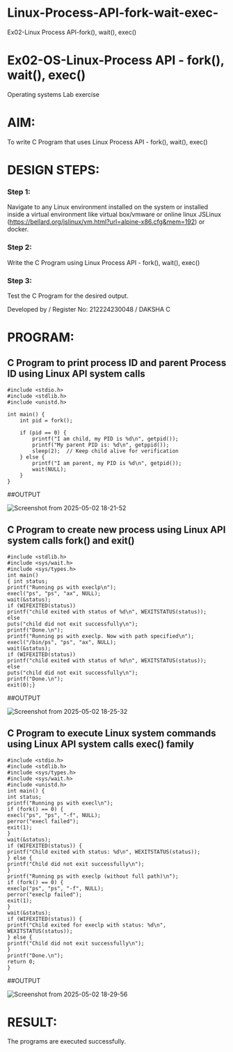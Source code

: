 # Linux-Process-API-fork-wait-exec-
Ex02-Linux Process API-fork(), wait(), exec()

# Ex02-OS-Linux-Process API - fork(), wait(), exec()
Operating systems Lab exercise


# AIM:
To write C Program that uses Linux Process API - fork(), wait(), exec()

# DESIGN STEPS:

### Step 1:

Navigate to any Linux environment installed on the system or installed inside a virtual environment like virtual box/vmware or online linux JSLinux (https://bellard.org/jslinux/vm.html?url=alpine-x86.cfg&mem=192) or docker.

### Step 2:

Write the C Program using Linux Process API - fork(), wait(), exec()

### Step 3:

Test the C Program for the desired output. 

Developed by / Register No: 212224230048 / DAKSHA C

# PROGRAM:

## C Program to print process ID and parent Process ID using Linux API system calls


```
#include <stdio.h>
#include <stdlib.h>
#include <unistd.h>

int main() {
    int pid = fork();

    if (pid == 0) { 
        printf("I am child, my PID is %d\n", getpid()); 
        printf("My parent PID is: %d\n", getppid()); 
        sleep(2);  // Keep child alive for verification
    } else { 
        printf("I am parent, my PID is %d\n", getpid()); 
        wait(NULL); 
    }
}

```





##OUTPUT


![Screenshot from 2025-05-02 18-21-52](https://github.com/user-attachments/assets/b3a99deb-4439-489a-b71b-202d56e07ac3)














## C Program to create new process using Linux API system calls fork() and exit()




```
#include <stdlib.h>
#include <sys/wait.h>
#include <sys/types.h>
int main()
{ int status;
printf("Running ps with execlp\n");
execl("ps", "ps", "ax", NULL);
wait(&status);
if (WIFEXITED(status))
printf("child exited with status of %d\n", WEXITSTATUS(status));
else
puts("child did not exit successfully\n");
printf("Done.\n");
printf("Running ps with execlp. Now with path specified\n");
execl("/bin/ps", "ps", "ax", NULL);
wait(&status);
if (WIFEXITED(status))
printf("child exited with status of %d\n", WEXITSTATUS(status));
else
puts("child did not exit successfully\n");
printf("Done.\n");
exit(0);}
```











##OUTPUT



![Screenshot from 2025-05-02 18-25-32](https://github.com/user-attachments/assets/114e04c7-5e08-45f7-ba48-e61e1c7f6384)






## C Program to execute Linux system commands using Linux API system calls exec() family





```
#include <stdio.h>
#include <stdlib.h>
#include <sys/types.h>
#include <sys/wait.h>
#include <unistd.h>
int main() {
int status;
printf("Running ps with execl\n");
if (fork() == 0) {
execl("ps", "ps", "-f", NULL);
perror("execl failed");
exit(1);
}
wait(&status);
if (WIFEXITED(status)) {
printf("Child exited with status: %d\n", WEXITSTATUS(status));
} else {
printf("Child did not exit successfully\n");
}
printf("Running ps with execlp (without full path)\n");
if (fork() == 0) {
execlp("ps", "ps", "-f", NULL);
perror("execlp failed");
exit(1);
}
wait(&status);
if (WIFEXITED(status)) {
printf("Child exited for execlp with status: %d\n",
WEXITSTATUS(status));
} else {
printf("Child did not exit successfully\n");
}
printf("Done.\n");
return 0;
}
```





















##OUTPUT



![Screenshot from 2025-05-02 18-29-56](https://github.com/user-attachments/assets/622ba35f-8e2a-4e41-a415-79c1ba978352)



















# RESULT:
The programs are executed successfully.

